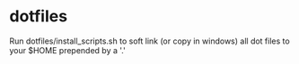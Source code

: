 dotfiles
=====

Run dotfiles/install_scripts.sh to soft link (or copy in windows) all dot files to your $HOME prepended by a '.'